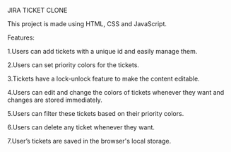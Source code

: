 JIRA TICKET CLONE

This project is made using HTML, CSS and JavaScript.

Features:

1.Users can add tickets with a unique id and easily manage them.

2.Users can set priority colors for the tickets.

3.Tickets have a lock-unlock feature to make the content editable.

4.Users can edit and change the colors of tickets whenever they want and changes are stored immediately.

5.Users can filter these tickets based on their priority colors.

6.Users can delete any ticket whenever they want.

7.User’s tickets are saved in the browser's local storage.
